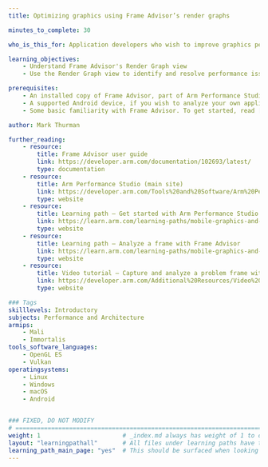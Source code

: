 ```yaml
---
title: Optimizing graphics using Frame Advisor’s render graphs

minutes_to_complete: 30

who_is_this_for: Application developers who wish to improve graphics performance.

learning_objectives:
    - Understand Frame Advisor's Render Graph view
    - Use the Render Graph view to identify and resolve performance issues in your application

prerequisites:
    - An installed copy of Frame Advisor, part of Arm Performance Studio. [You can download Arm Performance Studio for free.](https://developer.arm.com/Tools%20and%20Software/Arm%20Performance%20Studio#Downloads)
    - A supported Android device, if you wish to analyze your own applications.
    - Some basic familiarity with Frame Advisor. To get started, read [“Frame Advisor”](../ams/fa) in _Get started with Arm Performance Studio for Mobile_.

author: Mark Thurman

further_reading:
    - resource:
        title: Frame Advisor user guide
        link: https://developer.arm.com/documentation/102693/latest/
        type: documentation
    - resource:
        title: Arm Performance Studio (main site)
        link: https://developer.arm.com/Tools%20and%20Software/Arm%20Performance%20Studio%20for%20Mobile
        type: website
    - resource:
        title: Learning path – Get started with Arm Performance Studio for mobile
        link: https://learn.arm.com/learning-paths/mobile-graphics-and-gaming/ams/fa
        type: website
    - resource:
        title: Learning path – Analyze a frame with Frame Advisor
        link: https://learn.arm.com/learning-paths/mobile-graphics-and-gaming/analyze_a_frame_with_frame_advisor
        type: website
    - resource:
        title: Video tutorial – Capture and analyze a problem frame with Frame Advisor
        link: https://developer.arm.com/Additional%20Resources/Video%20Tutorials/Capture%20and%20analyze%20a%20problem%20frame%20with%20Frame%20Advisor
        type: website

### Tags
skilllevels: Introductory
subjects: Performance and Architecture
armips:
    - Mali
    - Immortalis
tools_software_languages:
    - OpenGL ES
    - Vulkan
operatingsystems:
    - Linux
    - Windows
    - macOS
    - Android


### FIXED, DO NOT MODIFY
# ================================================================================
weight: 1                       # _index.md always has weight of 1 to order correctly
layout: "learningpathall"       # All files under learning paths have this same wrapper
learning_path_main_page: "yes"  # This should be surfaced when looking for related content. Only set for _index.md of learning path content.
---
```

